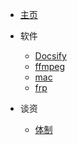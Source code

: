 * [主页](/)
* 软件
	* [Docsify](/docsify)
	* [ffmpeg](/ffmpeg)
 	* [mac](/mac)
	* [frp](/frp)
 
* 谈资
	* [体制](/tizhi)
 
<!-- 后面文档多了，可能会需要自动生成列表的项目，参考https://github.com/xxxxue/Docsify-Build-Sidebar -->
